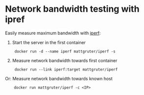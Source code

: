 # Network bandwidth testing with ipref

Easily measure maximum bandwidth with [iperf](https://iperf.fr/):

1. Start the server in the first container

        docker run -d --name iperf mattgruter/iperf -s

1. Measure network bandwidth towards first container

        docker run --link iperf:target mattgruter/iperf

Or:
Measure network bandwidth towards known host

        docker run mattgruter/iperf -c <IP>
